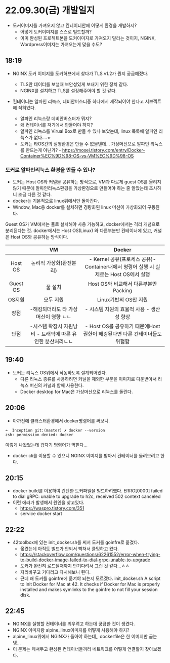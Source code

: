 # 22.09.30(금) 개발일지

- 도커이미지를 가져오지 않고 컨테이너안에 어떻게 환경을 개발하지?
  - 어떻게 도커이미지를 스스로 빌드할까?
  - 이미 완성된 프로젝트본을 도커이미지로 가져오지 말라는 것이지, NGINX, Wordpress이미지는 가져오는게 맞을 수도?

## 18:19

- NGINX 도커 이미지를 도커허브에서 찾다가 TLS v1.2가 뭔지 궁금해졌다.
  - TLS란 데이터를 보낼때 보안성있게 보내기 위한 장치 같다.
  - NGINX를 설치하고 TLS를 설정해주어야 할 것 같다.

- 컨테이너는 알파인 리눅스, 데비안버스터중 하나에서 제작되어야 한다고 서브젝트에 적혀있다.
  - 알파인 리눅스랑 데비안버스터가 뭐지?
  - 왜 컨테이너를 저기에서 만들어야 하지?
  - 알파인 리눅스를 Virual Box로 만들 수 있나 보았는데, linux 목록에 알파인 리눅스가 없다....ㅠ
  - 도커는 타OS간의 실행환경은 만들 수 없을텐데... 가상머신으로 알파인 리눅스를 만드는게 아닌가?
		- https://mosei.tistory.com/entry/Docker-Container%EC%9D%98-OS-vs-VM%EC%9D%98-OS

### 도커로 알파인리눅스 환경을 만들 수 있나?

- 도커는 Host OS와 커널을 공유하는 방식으로, VM과 다르게 guest OS를 올리지 않기 때문에
  알파인리눅스환경을 가상환경으로 만들어야 하는 줄 알았는데 조사하니 조금 다른 것 같다.
- docker는 기본적으로 linux위에서만 돌아간다.
- Window, Mac용 docker를 설치하면 경량화된 linux 머신이 가상화되어 구동된다.

Guest OS가 VM에서는 풀로 설치해야 사용 가능하고, docker에서는 격리 개념으로 분리된다는 것.
docker에서는 Host OS(Linux) 와 다른부분만 컨테이너에 있고, 커널은 Host OS와 공유하는 방식이다.

| |VM|Docker|
|:---:|:---:|:---:|
|Host OS|논리적 가상화(완전분리)|- Kernel 공유(프로세스 공유)- Container내에서 명령어 실행 시 실제로는 Host OS에서 실행|
|Guest OS|풀 설치|Host OS와 비교해서 다른부분만 Packing|
|OS지원|모두 지원|Linux기반의 OS만 지원|
|장점|-해킹되더라도 타 가상머신이 영향 ㄴㄴ|- 시스템 자원의 효율적 사용 - 생산성 향상|
|단점|-시스템 확장시 자원낭비 - 트래픽에 따른 유연한 분산처리ㄴㄴ|- Host OS를 공유하기 때문에Host 권한이 해킹된다면 다른 컨테이너들도 위험함

## 19:40

- 도커는 리눅스 OS위에서 작동하도록 설계되어있다.
  - 다른 리눅스 종류를 사용하려면 커널을 제외한 부분을 이미지로 다운받아서 리눅스 머신의 커널과 함께 사용한다.
  - Docker desktop for Mac은 가상머신으로 리눅스를 돌린다.

## 20:06
- 아까전에 클러스터환경에서 docker명령어를 써보니.
```shell
➜  Inception git:(master) ✗ docker --version
zsh: permission denied: docker
```
이렇게 나왔었는데 갑자기 명령어가 먹힌다...
- docker cli를 이용할 수 있으니 NGINX 이미지를 받아서 컨테이너를 돌려보려고 한다.

## 20:15
- docker build를 이용하여 간단한 도커파일을 빌드하려했다.
ERRO[0000] failed to dial gRPC: unable to upgrade to h2c, received 502 context canceled
- 이런 에러가 발생해서 원인을 찾고있다.
  - https://waspro.tistory.com/351
  - service docker start

## 22:22
- 42toolbox에 있는 init_docker.sh를 써서 도커를 goinfre로 옮겼다.
  - 옮겼는데 아직도 빌드가 안되서 빡쳐서 클밍하고 왔다.
  - https://stackoverflow.com/questions/62261552/error-when-trying-to-build-docker-image-failed-to-dial-grpc-unable-to-upgrade
  - 도커가 완전히 로드될때까지 안기다려서 그런 것 같다...ㅎㅎ
  - 자리바꾸고 기다리고 다시해보니 된다.
  - 근데 왜 도커를 goinfre에 옮겨야 되는지 모르겠다.
init_docker.sh
A script to init Docker for Mac at 42.
It checks if Docker for Mac is properly installed and makes symlinks to the goinfre to not fill your session disk.

## 22:45

- NGINX를 실행할 컨테이너를 띄우려고 하는데 궁금한 것이 생겼다.
- NGINX 이미지랑 alpine_linux이미지를 어떻게 사용해야 하지?
- alpine_linux위에서 NGINX가 돌아야 하는데,, dockerfile은 한 이미지만 굽는뎅...
- 이 문제는 제쳐두고 완성된 컨테이너들끼리 네트워크를 어떻게 연결할지 찾아보겠다.

